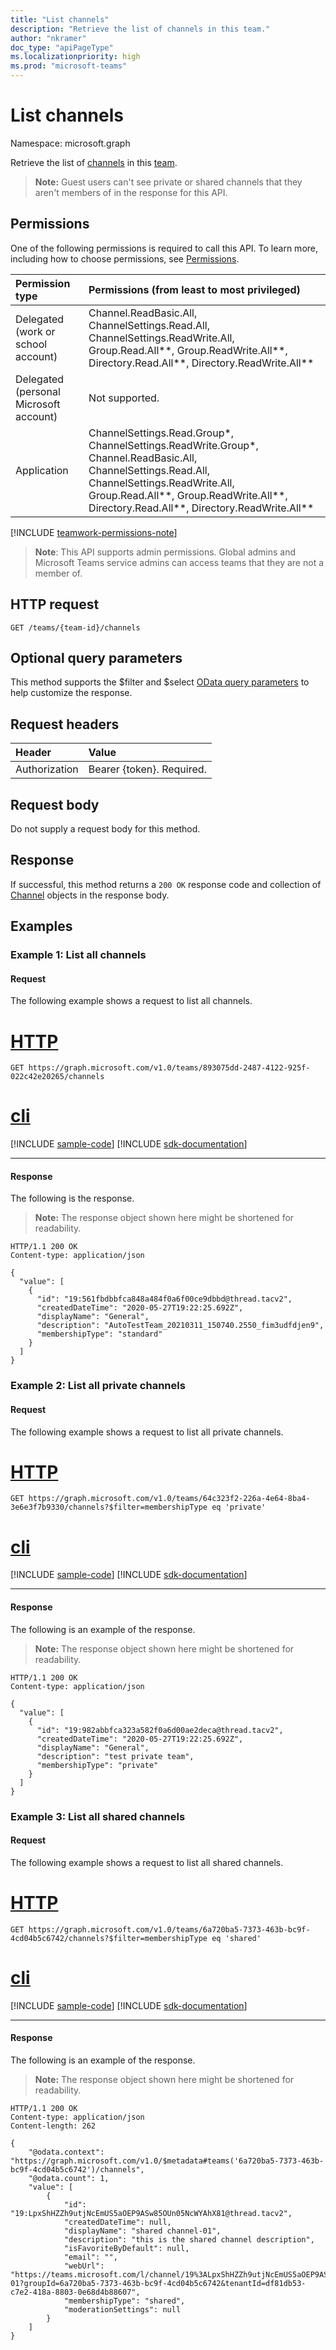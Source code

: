 ```yaml
---
title: "List channels"
description: "Retrieve the list of channels in this team."
author: "nkramer"
doc_type: "apiPageType"
ms.localizationpriority: high
ms.prod: "microsoft-teams"
---
```


# List channels

Namespace: microsoft.graph


Retrieve the list of [channels](../resources/channel.md) in this [team](../resources/team.md).

>**Note:** Guest users can't see private or shared channels that they aren't members of in the response for this API.

## Permissions

One of the following permissions is required to call this API. To learn more, including how to choose permissions, see [Permissions](/graph/permissions-reference).

|Permission type      | Permissions (from least to most privileged)              |
|:--------------------|:---------------------------------------------------------|
|Delegated (work or school account) | Channel.ReadBasic.All, ChannelSettings.Read.All, ChannelSettings.ReadWrite.All, Group.Read.All**, Group.ReadWrite.All**, Directory.Read.All**, Directory.ReadWrite.All** |
|Delegated (personal Microsoft account) | Not supported.    |
|Application | ChannelSettings.Read.Group*, ChannelSettings.ReadWrite.Group*, Channel.ReadBasic.All, ChannelSettings.Read.All, ChannelSettings.ReadWrite.All, Group.Read.All**, Group.ReadWrite.All**, Directory.Read.All**, Directory.ReadWrite.All** |

[!INCLUDE [teamwork-permissions-note](../../../includes/teamwork-permissions-note.md)]

> **Note**: This API supports admin permissions. Global admins and Microsoft Teams service admins can access teams that they are not a member of.

## HTTP request
<!-- { "blockType": "ignored" } -->
```http
GET /teams/{team-id}/channels
```

## Optional query parameters

This method supports the $filter and $select [OData query parameters](/graph/query-parameters) to help customize the response.

## Request headers

| Header       | Value |
|:---------------|:--------|
| Authorization  | Bearer {token}. Required.  |

## Request body

Do not supply a request body for this method.

## Response

If successful, this method returns a `200 OK` response code and collection of [Channel](../resources/channel.md) objects in the response body.

## Examples

### Example 1: List all channels

#### Request

The following example shows a request to list all channels.


# [HTTP](#tab/http)
<!-- {
  "blockType": "request",
  "name": "list_channels"
}-->

```msgraph-interactive
GET https://graph.microsoft.com/v1.0/teams/893075dd-2487-4122-925f-022c42e20265/channels
```

# [cli](#tab/cli)
[!INCLUDE [sample-code](../includes/snippets/cli/list-channels-cli-snippets.md)]
[!INCLUDE [sdk-documentation](../includes/snippets/snippets-sdk-documentation-link.md)]

---

#### Response

The following is the response.

> **Note:** The response object shown here might be shortened for readability.

<!-- {
  "blockType": "response",
  "truncated": true,
  "@odata.type": "microsoft.graph.channel",
  "isCollection": true
} -->
```http
HTTP/1.1 200 OK
Content-type: application/json

{
  "value": [
    {
      "id": "19:561fbdbbfca848a484f0a6f00ce9dbbd@thread.tacv2",
      "createdDateTime": "2020-05-27T19:22:25.692Z",
      "displayName": "General",
      "description": "AutoTestTeam_20210311_150740.2550_fim3udfdjen9",
      "membershipType": "standard"
    }
  ]
}
```

### Example 2: List all private channels

#### Request

The following example shows a request to list all private channels.



# [HTTP](#tab/http)
<!-- {
  "blockType": "request",
  "name": "list_private_channels"
}-->

```msgraph-interactive
GET https://graph.microsoft.com/v1.0/teams/64c323f2-226a-4e64-8ba4-3e6e3f7b9330/channels?$filter=membershipType eq 'private'
```

# [cli](#tab/cli)
[!INCLUDE [sample-code](../includes/snippets/cli/list-private-channels-cli-snippets.md)]
[!INCLUDE [sdk-documentation](../includes/snippets/snippets-sdk-documentation-link.md)]

---

#### Response

The following is an example of the response.

> **Note:** The response object shown here might be shortened for readability.

<!-- {
  "blockType": "response",
  "truncated": true,
  "@odata.type": "microsoft.graph.channel",
  "isCollection": true
} -->

```http
HTTP/1.1 200 OK
Content-type: application/json

{
  "value": [
    {
      "id": "19:982abbfca323a582f0a6d00ae2deca@thread.tacv2",
      "createdDateTime": "2020-05-27T19:22:25.692Z",
      "displayName": "General",
      "description": "test private team",
      "membershipType": "private"
    }
  ]
}
```

### Example 3: List all shared channels

#### Request

The following example shows a request to list all shared channels.



# [HTTP](#tab/http)
<!-- {
  "blockType": "request",
  "name": "list_shared_channels"
}-->
```msgraph-interactive
GET https://graph.microsoft.com/v1.0/teams/6a720ba5-7373-463b-bc9f-4cd04b5c6742/channels?$filter=membershipType eq 'shared'
```

# [cli](#tab/cli)
[!INCLUDE [sample-code](../includes/snippets/cli/list-shared-channels-cli-snippets.md)]
[!INCLUDE [sdk-documentation](../includes/snippets/snippets-sdk-documentation-link.md)]

---

#### Response

The following is an example of the response.

> **Note:** The response object shown here might be shortened for readability.

<!-- {
  "blockType": "response",
  "truncated": true,
  "@odata.type": "microsoft.graph.channel",
  "isCollection": true
} -->
```http
HTTP/1.1 200 OK
Content-type: application/json
Content-length: 262

{
    "@odata.context": "https://graph.microsoft.com/v1.0/$metadata#teams('6a720ba5-7373-463b-bc9f-4cd04b5c6742')/channels",
    "@odata.count": 1,
    "value": [
        {
            "id": "19:LpxShHZZh9utjNcEmUS5aOEP9ASw85OUn05NcWYAhX81@thread.tacv2",
            "createdDateTime": null,
            "displayName": "shared channel-01",
            "description": "this is the shared channel description",
            "isFavoriteByDefault": null,
            "email": "",
            "webUrl": "https://teams.microsoft.com/l/channel/19%3ALpxShHZZh9utjNcEmUS5aOEP9ASw85OUn05NcWYAhX81%40thread.tacv2/shared%20channel-01?groupId=6a720ba5-7373-463b-bc9f-4cd04b5c6742&tenantId=df81db53-c7e2-418a-8803-0e68d4b88607",
            "membershipType": "shared",
            "moderationSettings": null
        }
    ]
}
```

<!-- uuid: 8fcb5dbc-d5aa-4681-8e31-b001d5168d79
2015-10-25 14:57:30 UTC -->
<!--
{
  "type": "#page.annotation",
  "description": "List channels",
  "keywords": "",
  "section": "documentation",
  "tocPath": "",
  "suppressions": [
  ]
}
-->
